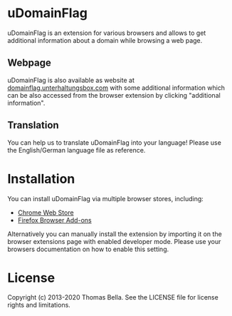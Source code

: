 uDomainFlag
===========

uDomainFlag is an extension for various browsers and allows to get additional information about a domain while browsing a web page.

## Webpage
uDomainFlag is also available as website at [domainflag.unterhaltungsbox.com](http://domainflag.unterhaltungsbox.com/) with some additional information which can be also accessed from the browser extension by clicking "additional information".

## Translation
You can help us to translate uDomainFlag into your language! Please use the English/German language file as reference.

# Installation
You can install uDomainFlag via multiple browser stores, including:
- [Chrome Web Store](https://chrome.google.com/webstore/detail/udomainflag/eklbfdpploakpkdakoielobggbhemlnm)
- [Firefox Browser Add-ons](https://addons.mozilla.org/de/firefox/addon/domain-flag/)

Alternatively you can manually install the extension by importing it on the browser extensions page with enabled developer mode. Please use your browsers documentation on how to enable this setting.

# License
Copyright (c) 2013-2020 Thomas Bella.
See the LICENSE file for license rights and limitations.
